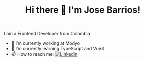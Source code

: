 <h1 align="center">Hi there 👋 I'm Jose Barrios!</h1>
<br/>
<p>I am a Frontend Developer from Colombia</p>

- 🔭 I’m currently working at Modyo
- 🌱 I’m currently learning TypeScript and Vue3
- 📫 How to reach me: [![Linkedin](https://img.shields.io/badge/-jbarriospd-blue?style=flat-square&logo=Linkedin&logoColor=white&link=https://www.linkedin.com/in/miguemartelo/)](https://www.linkedin.com/in/jbarriospd/) 
